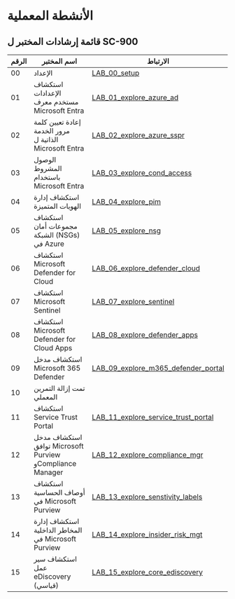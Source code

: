 
# الأنشطة المعملية

## قائمة إرشادات المختبر ل SC-900

| **الرقم‬** | **اسم المختبر** | **الارتباط** |
|------|---------|----|
| 00 | الإعداد | [LAB_00_setup](LAB_00_setup.md) |
| 01 | استكشاف الإعدادات مستخدم معرف Microsoft Entra | [LAB_01_explore_azure_ad](LAB_01_explore_azure_ad.md) |
| 02 | إعادة تعيين كلمة مرور الخدمة الذاتية ل Microsoft Entra | [LAB_02_explore_azure_sspr](LAB_02_explore_azure_sspr.md) |
| 03 | الوصول المشروط باستخدام Microsoft Entra | [LAB_03_explore_cond_access](LAB_03_explore_cond_access.md) |
| 04 | استكشاف إدارة الهويات المتميزة | [LAB_04_explore_pim](LAB_04_explore_pim.md) |
| 05 | استكشاف مجموعات أمان الشبكة (NSGs) في Azure | [LAB_05_explore_nsg](LAB_05_explore_nsg.md) |
| 06 | استكشاف Microsoft Defender for Cloud | [LAB_06_explore_defender_cloud](LAB_06_explore_defender_cloud.md) |
| 07 | استكشاف Microsoft Sentinel | [LAB_07_explore_sentinel](LAB_07_explore_sentinel.md) |
| 08 | استكشاف Microsoft Defender for Cloud Apps | [LAB_08_explore_defender_apps](LAB_08_explore_defender_apps.md) |
| 09 | استكشاف مدخل Microsoft 365 Defender | [LAB_09_explore_m365_defender_portal](LAB_09_explore_m365_defender_portal.md) |
| 10 | تمت إزالة التمرين المعملي |  |
| 11 | استكشاف Service Trust Portal | [LAB_11_explore_service_trust_portal](LAB_11_explore_service_trust_portal.md) |
| 12 | استكشاف مدخل توافق Microsoft Purview وCompliance Manager | [LAB_12_explore_compliance_mgr](LAB_12_explore_compliance_mgr.md) |
| 13 | استكشاف أوصاف الحساسية في Microsoft Purview | [LAB_13_explore_senstivity_labels](LAB_13_explore_senstivity_labels.md) |
| 14 | استكشاف إدارة المخاطر الداخلية في Microsoft Purview | [LAB_14_explore_insider_risk_mgt](LAB_14_explore_insider_risk_mgt.md) |
| 15 | استكشاف سير عمل eDiscovery (قياسي) | [LAB_15_explore_core_ediscovery](LAB_15_explore_core_ediscovery.md) |
